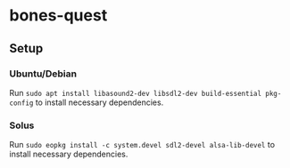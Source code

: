 # bones-quest

## Setup

### Ubuntu/Debian

Run `sudo apt install libasound2-dev libsdl2-dev build-essential pkg-config` to install necessary
dependencies.


### Solus

Run `sudo eopkg install -c system.devel sdl2-devel alsa-lib-devel` to install necessary
dependencies.
